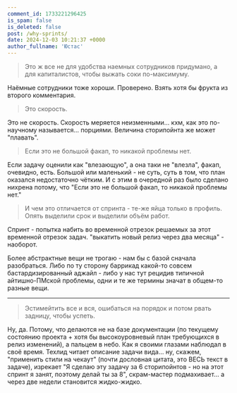 ```yaml
---
comment_id: 1733221296425
is_spam: false
is_deleted: false
post: /why-sprints/
date: 2024-12-03 10:21:37 +0000
author_fullname: 'Юстас'
---
```


> Это ж все не для удобства наемных сотрудников придумано, а для капиталистов, чтобы выжать соки по-максимуму.

Наёмные сотрудники тоже хороши. Проверено.
Взять хотя бы фрукта из второго комментария.

> Это скорость.

Это не скорость. Скорость меряется неизменными... кхм, как это по-научному называется... порциями. Величина сторипойнта же может "плавать".

> Если это не большой факап, то никакой проблемы нет. 

Если задачу оценили как "влезающую", а она таки не "влезла", факап, очевидно, есть. Большой или маленький - не суть, суть в том, что план оказался недостаточно чётким. И с этим в очередной раз было сделано нихрена потому, что "Если это не большой факап, то никакой проблемы нет."

> И чем это отличается от спринта - те-же яйца только в профиль. Опять выделили срок и выделили объём работ. 

Спринт - попытка набить во временной отрезок решаемых за этот временной отрезок задач.
"выкатить новый релиз через два месяца" - наоборот.

Более абстрактные вещи не трогаю - нам бы с базой сначала разобраться.
Либо по ту сторону баррикад какой-то совсем бастардизированный аджайл - либо у нас тут рецидив типичной айтишно-ПМской проблемы, одни и те же термины значат в общем-то разные вещи.

-----------------------------------

> Эстимейтить все и вся, ошибаться на порядок и потом рвать задницу, чтобы успеть.

Ну, да.
Потому, что делаются не на базе документации (по текущему состоянию проекта + хотя бы высокоуровневый план требующихся в релиз изменений), а пальцем в небо.
Как я своими глазами наблюдал в своё время.
Техлид читает описание задачи вида... ну, скажем, "применить стили на чекаут" (почти дословная цитата, это ВЕСЬ текст в задаче), изрекает "Я сделаю эту задачу за 6 сторипойнтов - но на этот спринт я занят, поэтому делай ты за 8", скрам-мастер подмахивает... а через две недели становится жидко-жидко.

